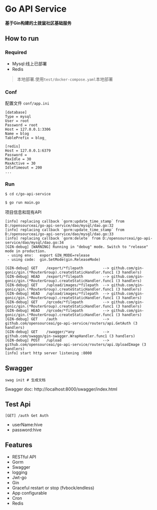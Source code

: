 # Go API Service
**基于Gin构建的土拨鼠社区基础服务**


## How to run

### Required

- Mysql:线上已部署
- Redis 
> 本地部署.使用`test/docker-compose.yaml`本地部署
### Conf

配置文件 `conf/app.ini`

```
[database]
Type = mysql
User = root
Password = root 
Host = 127.0.0.1:3306
Name = blog
TablePrefix = blog_

[redis]
Host = 127.0.0.1:6379
Password =
MaxIdle = 30
MaxActive = 30
IdleTimeout = 200
...
```

### Run
```
$ cd c/go-api-service

$ go run main.go 
```

项目信息和现有API

```
[info] replacing callback `gorm:update_time_stamp` from D:/opensourceai/go-api-service/dao/mysql/dao.go:32
[info] replacing callback `gorm:update_time_stamp` from D:/opensourceai/go-api-service/dao/mysql/dao.go:33
[info] replacing callback `gorm:delete` from D:/opensourceai/go-api-service/dao/mysql/dao.go:34
[GIN-debug] [WARNING] Running in "debug" mode. Switch to "release" mode in production.
 - using env:	export GIN_MODE=release
 - using code:	gin.SetMode(gin.ReleaseMode)

[GIN-debug] GET    /export/*filepath         --> github.com/gin-gonic/gin.(*RouterGroup).createStaticHandler.func1 (3 handlers)
[GIN-debug] HEAD   /export/*filepath         --> github.com/gin-gonic/gin.(*RouterGroup).createStaticHandler.func1 (3 handlers)
[GIN-debug] GET    /upload/images/*filepath  --> github.com/gin-gonic/gin.(*RouterGroup).createStaticHandler.func1 (3 handlers)
[GIN-debug] HEAD   /upload/images/*filepath  --> github.com/gin-gonic/gin.(*RouterGroup).createStaticHandler.func1 (3 handlers)
[GIN-debug] GET    /qrcode/*filepath         --> github.com/gin-gonic/gin.(*RouterGroup).createStaticHandler.func1 (3 handlers)
[GIN-debug] HEAD   /qrcode/*filepath         --> github.com/gin-gonic/gin.(*RouterGroup).createStaticHandler.func1 (3 handlers)
[GIN-debug] GET    /auth                     --> github.com/opensourceai/go-api-service/routers/api.GetAuth (3 handlers)
[GIN-debug] GET    /swagger/*any             --> github.com/swaggo/gin-swagger.WrapHandler.func1 (3 handlers)
[GIN-debug] POST   /upload                   --> github.com/opensourceai/go-api-service/routers/api.UploadImage (3 handlers)
[info] start http server listening :8000

```
## Swagger
```shell script
swag init # 生成文档
```
Swagger doc: http://localhost:8000/swagger/index.html

## Test Api
```
[GET] /auth Get Auth
```
- userName:hive
- password:hive
## Features

- RESTful API
- Gorm
- Swagger
- logging
- Jwt-go
- Gin
- Graceful restart or stop (fvbock/endless)
- App configurable
- Cron
- Redis